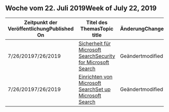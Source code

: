<!-- This file is generated automatically each week. Changes made to this file will be overwritten.-->




## <a name="week-of-july-22-2019"></a><span data-ttu-id="5f91e-101">Woche vom 22. Juli 2019</span><span class="sxs-lookup"><span data-stu-id="5f91e-101">Week of July 22, 2019</span></span>


| <span data-ttu-id="5f91e-102">Zeitpunkt der Veröffentlichung</span><span class="sxs-lookup"><span data-stu-id="5f91e-102">Published On</span></span> |<span data-ttu-id="5f91e-103">Titel des Themas</span><span class="sxs-lookup"><span data-stu-id="5f91e-103">Topic title</span></span> | <span data-ttu-id="5f91e-104">Änderung</span><span class="sxs-lookup"><span data-stu-id="5f91e-104">Change</span></span> |
|------|------------|--------|
| <span data-ttu-id="5f91e-105">7/26/2019</span><span class="sxs-lookup"><span data-stu-id="5f91e-105">7/26/2019</span></span> | [<span data-ttu-id="5f91e-106">Sicherheit für Microsoft Search</span><span class="sxs-lookup"><span data-stu-id="5f91e-106">Security for Microsoft Search</span></span>](/MicrosoftSearch/security) | <span data-ttu-id="5f91e-107">Geändert</span><span class="sxs-lookup"><span data-stu-id="5f91e-107">modified</span></span> |
| <span data-ttu-id="5f91e-108">7/26/2019</span><span class="sxs-lookup"><span data-stu-id="5f91e-108">7/26/2019</span></span> | [<span data-ttu-id="5f91e-109">Einrichten von Microsoft Search</span><span class="sxs-lookup"><span data-stu-id="5f91e-109">Set up Microsoft Search</span></span>](/MicrosoftSearch/setup-microsoft-search) | <span data-ttu-id="5f91e-110">Geändert</span><span class="sxs-lookup"><span data-stu-id="5f91e-110">modified</span></span> |

